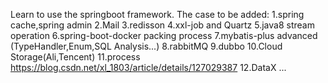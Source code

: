Learn to use the springboot framework.
The case to be added:
1.spring cache,spring admin
2.Mail
3.redisson
4.xxl-job and Quartz
5.java8 stream operation
6.spring-boot-docker packing process
7.mybatis-plus advanced (TypeHandler,Enum,SQL Analysis...)
8.rabbitMQ
9.dubbo
10.Cloud Storage(Ali,Tencent)
11.process https://blog.csdn.net/xl_1803/article/details/127029387
12.DataX
...

